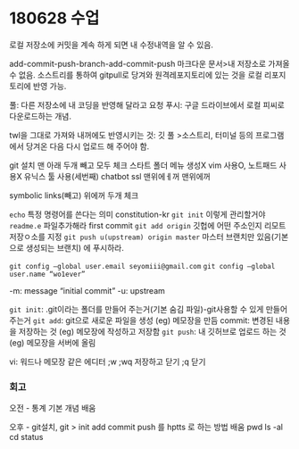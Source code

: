 # 180628 수업

로컬 저장소에 커밋을 계속 하게 되면 내 수정내역을 알 수 있음.

add-commit-push-branch-add-commit-push
마크다운 문서>내 저장소로 가져올 수 없음. 소스트리를 통하여 gitpull로 당겨와 원격레포지토리에 있는 것을 로컬 리포지토리에 반영 가능.

풀: 다른 저장소에 내 코딩을 반영해 달라고 요청
푸시: 구글 드라이브에서 로컬 피씨로 다운로드하는 개념.

twl을 그대로 가져와 내꺼에도 반영시키는 것: 깃 풀 >소스트리, 터미널 등의 프로그램에서 당겨온 다음 다시 업로드 해 주어야 함.

git 설치
맨 아래 두개 빼고 모두 체크
스타트 폴더 메뉴 생성X
vim 사용O, 노트패드 사용X
유닉스 툴 사용(세번째) chatbot
ssl 맨위에ㅔ꺼
맨위에꺼
	
symbolic links(빼고) 위에꺼 두개 체크

`echo` 특정 명령어를 쓴다는 의미
constitution-kr
`git init` 이렇게 관리할거야
`readme.e` 파일추가해라
first commit
`git add origin` 깃헙에 어떤 주소인지 리모트저장ㅇ소를 지정
`git push u(upstream) origin master` 마스터 브랜치만 있음(기본으로 생성되는 브랜치) 에 푸시하라.

`git config –global user.email seyomiii@gmail.com`
`git config –global user.name “wo1ever”`

-m: message “initial commit”
-u: upstream



`git init`: .git이라는 폴더를 만들어 주는거(기본 숨김 파일)-git사용할 수 있게 만들어 주는거
`git add`: git으로 새로운 파일을 생성 (eg) 메모장을 만듬
commit: 변경된 내용을 저장하는 것  (eg) 메모장에 작성하고 저장함
`git push`: 내 깃허브로 업로드 하는 것 (eg) 메모장을 서버에 올림

vi: 워드나 메모장 같은 에디터 
;w
;wq 저장하고 닫기
;q 닫기

### 회고

오전 - 통계 기본 개념 배움

오후 - git설치, git > init add commit push 를 hptts 로 하는 방법 배움
pwd
ls -al
cd
status